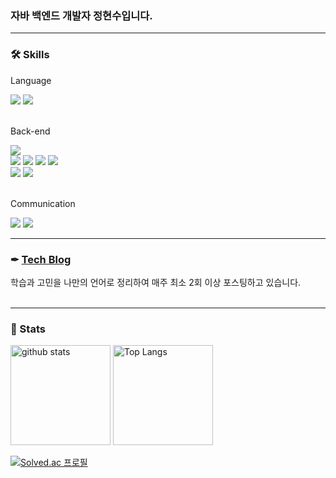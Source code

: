 <div >
  <h3>자바 백엔드 개발자 정현수입니다.</h3>
  
  ---
  <div>
    <h3> 🛠️ Skills </h3>
    <p>Language</p>
    <img src="https://img.shields.io/badge/Java-E38836?style=flat&logo=openJdk&logoColor=white">
    <img src="https://img.shields.io/badge/Python(sub)-3676E3?style=flat&logo=python&logoColor=white">
    <br><br>
    <p>Back-end</p>
    <img src="https://img.shields.io/badge/MySQL-08668E?style=flat&logo=mysql&logoColor=white">
    <br>
    <img src="https://img.shields.io/badge/Spring-00A109?style=flat&logo=spring&logoColor=white">
    <img src="https://img.shields.io/badge/Spring Boot-00A109?style=flat&logo=springBoot&logoColor=white">
    <img src="https://img.shields.io/badge/JPA-BAAE85?style=flat&logo=hibernate&logoColor=white">
    <img src="https://img.shields.io/badge/JUnit5-2CA467?style=flat&logo=JUnit5&logoColor=white">
    <br>
    <img src="https://img.shields.io/badge/AWS EC2-F58A3B?style=flat&logo=amazonaws&logoColor=white">
    <img src="https://img.shields.io/badge/S3-F58A3B?style=flat&logo=amazon s3&logoColor=white">
    <br><br>
    <p>Communication</p>
    <img src="https://img.shields.io/badge/Git-F5512F?style=flat&logo=git&logoColor=white">
    <img src="https://img.shields.io/badge/Notion-000000?style=flat&logo=notion&logoColor=white">
  </div>
</div>

---
<div>
<!--   <h1>백엔드 개발자 정현수 입니다.</h1> -->
  <h3>✒ <a href="https://hyunsb.tistory.com/"> Tech Blog </a></h3>
  <span>학습과 고민을 나만의 언어로 정리하여 매주 최소 2회 이상 포스팅하고 있습니다.</span>
</div>
<br>

---
<div>
    <h3> 📄 Stats </h3>
  <p align=> 
    <img alt="github stats" height="160px" src="https://github-readme-stats.vercel.app/api?username=hyunsb&hide_title=flase&include_all_commits=true&show_icons=true&hide_border=true&theme=onedark&title_color=446FC1&text_color=f0eee9&icon_color=446FC1" />
    <img alt="Top Langs" height="160px" src="https://github-readme-stats.vercel.app/api/top-langs?username=hyunsb&hide=CSS,HTML&hide_title=true&layout=compact&langs_count=5&hide_border=true&theme=onedark&title_color=5f4b8b&text_color=f0eee9&icon_color=00abc0"/>    
  </p>
  
  [![Solved.ac 프로필](http://mazassumnida.wtf/api/v2/generate_badge?boj=jhss0113)](https://solved.ac/jhss0113)
</div>
